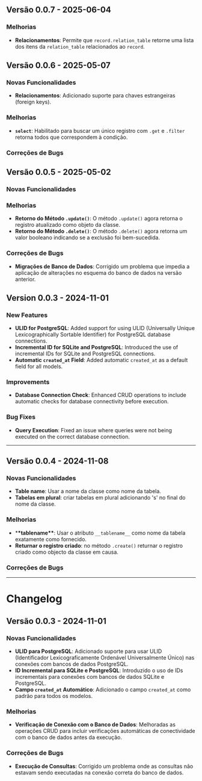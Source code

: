 
## Versão 0.0.7 - 2025-06-04

### Melhorias
- **Relacionamentos**: Permite que `record.relation_table` retorne uma lista dos itens da `relation_table` relacionados ao `record`.

## Versão 0.0.6 - 2025-05-07

### Novas Funcionalidades

- **Relacionamentos**: Adicionado suporte para chaves estrangeiras (foreign keys).

### Melhorias

- **`select`**: Habilitado para buscar um único registro com `.get` e `.filter` retorna todos que correspondem à condição.

### Correções de Bugs

## Versão 0.0.5 - 2025-05-02

### Novas Funcionalidades

### Melhorias

- **Retorno do Método `.update()`**: O método `.update()` agora retorna o registro atualizado como objeto da classe.
- **Retorno do Método `.delete()`**: O método `.delete()` agora retorna um valor booleano indicando se a exclusão foi bem-sucedida.

### Correções de Bugs

- **Migrações de Banco de Dados**: Corrigido um problema que impedia a aplicação de alterações no esquema do banco de dados na versão anterior.

## Version 0.0.3 - 2024-11-01

### New Features

- **ULID for PostgreSQL**: Added support for using ULID (Universally Unique Lexicographically Sortable Identifier) for PostgreSQL database connections.
- **Incremental ID for SQLite and PostgreSQL**: Introduced the use of incremental IDs for SQLite and PostgreSQL connections.
- **Automatic `created_at` Field**: Added automatic `created_at` as a default field for all models.

### Improvements

- **Database Connection Check**: Enhanced CRUD operations to include automatic checks for database connectivity before execution.

### Bug Fixes

- **Query Execution**: Fixed an issue where queries were not being executed on the correct database connection.

---

## Versão 0.0.4 - 2024-11-08

### Novas Funcionalidades

- **Table name**: Usar a nome da classe como nome da tabela.
- **Tabelas em plural**: criar tabelas em plural adicionando 's' no final do nome da classe.

### Melhorias

- \***\*tablename\*\***: Usar o atributo `__tablename__` como nome da tabela exatamente como fornecido.
- **Returnar o registro criado**: no método `.create()` returnar o registro criado como objecto da classe em causa.

### Correções de Bugs

---

# Changelog

## Versão 0.0.3 - 2024-11-01

### Novas Funcionalidades

- **ULID para PostgreSQL**: Adicionado suporte para usar ULID (Identificador Lexicograficamente Ordenável Universalmente Único) nas conexões com bancos de dados PostgreSQL.
- **ID Incremental para SQLite e PostgreSQL**: Introduzido o uso de IDs incrementais para conexões com bancos de dados SQLite e PostgreSQL.
- **Campo `created_at` Automático**: Adicionado o campo `created_at` como padrão para todos os modelos.

### Melhorias

- **Verificação de Conexão com o Banco de Dados**: Melhoradas as operações CRUD para incluir verificações automáticas de conectividade com o banco de dados antes da execução.

### Correções de Bugs

- **Execução de Consultas**: Corrigido um problema onde as consultas não estavam sendo executadas na conexão correta do banco de dados.
